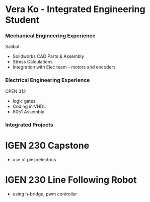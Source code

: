 # Vera Ko - Integrated Engineering Student

### Mechanical Engineering Experience
Sailbot
- Solidworks CAD Parts & Assembly
- Stress Calculations
- Integration with Elec team - motors and encoders


### Electrical Engineering Experience
CPEN 312
- logic gates
- Coding in VHDL 
- 8051 Assembly

  
### Integrated Projects
# IGEN 230 Capstone
- use of piezoelectrics

  
# IGEN 230 Line Following Robot
- using h-bridge, pwm controller
